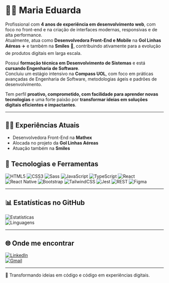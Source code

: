 # 👩‍💻 Maria Eduarda  

Profissional com **4 anos de experiência em desenvolvimento web**, com foco no front-end e na criação de interfaces modernas, responsivas e de alta performance.  
Atualmente, atua como **Desenvolvedora Front-End e Mobile** na **Gol Linhas Aéreas** ✈️ e também na **Smiles** 🧡, contribuindo ativamente para a evolução de produtos digitais em larga escala.  

Possui **formação técnica em Desenvolvimento de Sistemas** e está **cursando Engenharia de Software**.  
Concluiu um estágio intensivo na **Compass UOL**, com foco em práticas avançadas de Engenharia de Software, metodologias ágeis e padrões de desenvolvimento.  

Tem perfil **proativo, comprometido, com facilidade para aprender novas tecnologias** e uma forte paixão por **transformar ideias em soluções digitais eficientes e impactantes**.  

---
## 👩‍💼 Experiências Atuais  

- Desenvolvedora Front-End na **Mathex**  
- Alocada no projeto da **Gol Linhas Aéreas**  
- Atuação também na **Smiles**  

## 🚀 Tecnologias e Ferramentas  

![HTML5](https://img.shields.io/badge/-HTML5-E34F26?logo=html5&logoColor=fff&style=for-the-badge)
![CSS3](https://img.shields.io/badge/-CSS3-1572B6?logo=css3&logoColor=fff&style=for-the-badge)
![Sass](https://img.shields.io/badge/-Sass-CC6699?logo=sass&logoColor=fff&style=for-the-badge)
![JavaScript](https://img.shields.io/badge/-JavaScript-F7DF1E?logo=javascript&logoColor=000&style=for-the-badge)
![TypeScript](https://img.shields.io/badge/-TypeScript-3178C6?logo=typescript&logoColor=fff&style=for-the-badge)
![React](https://img.shields.io/badge/-React-61DAFB?logo=react&logoColor=000&style=for-the-badge)
![React Native](https://img.shields.io/badge/-React%20Native-61DAFB?logo=react&logoColor=000&style=for-the-badge)
![Bootstrap](https://img.shields.io/badge/-Bootstrap-7952B3?logo=bootstrap&logoColor=fff&style=for-the-badge)
![TailwindCSS](https://img.shields.io/badge/-TailwindCSS-38B2AC?logo=tailwind-css&logoColor=fff&style=for-the-badge)
![Jest](https://img.shields.io/badge/-Jest-C21325?logo=jest&logoColor=fff&style=for-the-badge)
![REST](https://img.shields.io/badge/-REST-02569B?logo=postman&logoColor=fff&style=for-the-badge)
![Figma](https://img.shields.io/badge/-Figma-F24E1E?logo=figma&logoColor=fff&style=for-the-badge)

---

## 📊 Estatísticas no GitHub  

![Estatísticas](https://github-readme-stats.vercel.app/api?username=mariaedf&show_icons=true&theme=dracula)  
![Linguagens](https://github-readme-stats.vercel.app/api/top-langs/?username=mariaedf&layout=compact&theme=dracula)

---

## 🌐 Onde me encontrar  

[![LinkedIn](https://img.shields.io/badge/-LinkedIn-0A66C2?logo=linkedin&logoColor=fff&style=for-the-badge)](https://www.linkedin.com/in/mariaedf/)   
[![Gmail](https://img.shields.io/badge/-Email-D14836?logo=gmail&logoColor=fff&style=for-the-badge)](mailto:mariaedf001@gmail.com)

---

🎨 Transformando ideias em código e código em experiências digitais.
